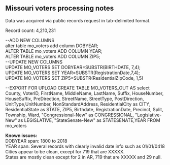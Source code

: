 ## Missouri voters processing notes

Data was acquired via public records request in tab-delimited format.  

Record count: 4,210,231  

--ADD NEW COLUMNS  
alter table mo_voters add column DOBYEAR;  
ALTER TABLE mo_voters ADD COLUMN YEAR;  
ALTER TABLE mo_voters ADD COLUMN ZIP5;  
--UPDATE NEW COLUMNS  
UPDATE MO_VOTERS SET DOBYEAR=SUBSTR(BIRTHDATE, 7,4);  
UPDATE MO_VOTERS SET YEAR=SUBSTR(RegistrationDate,7,4);  
UPDATE MO_VOTERS SET ZIP5=SUBSTR(ResidentialZipCode, 1,5)  


--EXPORT FOR UPLOAD
CREATE TABLE MO_VOTERS_OUT AS 
select County, VoterID, FirstName, MiddleName, LastName, Suffix, HouseNumber, HouseSuffix, PreDirection, StreetName, StreetType, PostDirection, UnitType,UnitNumber, NonStandardAddress, 
ResidentialCity as CITY, ResidentialState as STATE, ZIP5, Birthdate, RegistrationDate, Precinct, Split, Township, Ward, "Congressional-New" as CONGRESSIONAL, 
"Legislative-New" as LEGISLATIVE, "StateSenate-New" as STATESENATE,YEAR
FROM mo_voters

**Known issues:**  
DOBYEAR span: 1800 to 2018  
YEAR span: Several records with clearly invalid date info such as 01/01/0418  
Cities appear to be clean, except for 719 that are XXXXX.  
States are mostly clean except for 2 in AR, 719 that are XXXXX and 29 null.  


